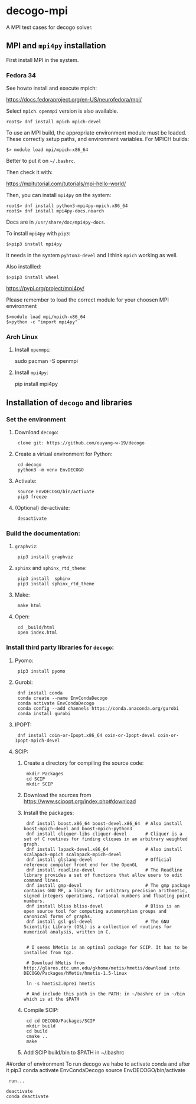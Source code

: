 # decogo-mpi

A MPI test cases for decogo solver.

## MPI and `mpi4py` installation

First install MPI in the system.

### Fedora 34
See howto install and execute mpich:

https://docs.fedoraproject.org/en-US/neurofedora/mpi/

Select `mpich`. `openmpi` version is also available.

	root$> dnf install mpich mpich-devel

To use an MPI build, the appropriate environment module must be loaded. These correctly setup paths, and environment variables. For MPICH builds:

	$> module load mpi/mpich-x86_64

Better to put it on `~/.bashrc`.

Then check it with:

https://mpitutorial.com/tutorials/mpi-hello-world/

Then, you can install `mpi4py` on the system:

	root$> dnf install python3-mpi4py-mpich.x86_64
	root$> dnf install mpi4py-docs.noarch
	
Docs are in `/usr/share/doc/mpi4py-docs`.

To install `mpi4py` with `pip3`:

	$>pip3 install mpi4py
	
It needs in the system `pyhton3-devel` and I think `mpich` working as well.

Also installled:

	$>pip3 install wheel 

https://pypi.org/project/mpi4py/

Please remember to load the correct module for your choosen MPI environment

	$>module load mpi/mpich-x86_64
	$>python -c "import mpi4py"

### Arch Linux

1. Install `openmpi`:

	sudo pacman -S openmpi
	
2. Install `mpi4py`:

	pip install mpi4py

## Installation of `decogo` and libraries

### Set the environment

1. Download `decogo`:

		clone git: https://github.com/ouyang-w-19/decogo

2. Create a virtual environment for Python:

		cd decogo
		python3 -m venv EnvDECOGO
		
3. Activate:

		source EnvDECOGO/bin/activate
		pip3 freeze
		
4. (Optional) de-activate:

		desactivate

### Build the documentation:

1. `graphviz`:

		pip3 install graphviz
		
2. `sphinx` and `sphinx_rtd_theme`:

		pip3 install  sphinx
		pip3 install sphinx_rtd_theme
		
3. Make:

		make html
		
4. Open:

		cd _build/html
		open index.html

### Install third party libraries for `decogo`:

1. Pyomo:

		pip3 install pyomo
		
2. Gurobi:

		dnf install conda
		conda create --name EnvCondaDecogo
		conda activate EnvCondaDecogo
		conda config --add channels https://conda.anaconda.org/gurobi
		conda install gurobi
		
3. IPOPT:

		dnf install coin-or-Ipopt.x86_64 coin-or-Ipopt-devel coin-or-Ipopt-mpich-devel
		
4. SCIP:

	1. Create a directory for compiling the source code:
	
			mkdir Packages
			cd SCIP
			mkdir SCIP

	2. Download the sources from https://www.scipopt.org/index.php#download
	
	3. Install the packages:
	
			dnf install boost.x86_64 boost-devel.x86_64  # Also install  boost-mpich-devel and boost-mpich-python3
			dnf install cliquer-libs cliquer-devel       # Cliquer is a set of C routines for finding cliques in an arbitrary weighted graph.
			dnf install lapack-devel.x86_64              # Also install scalapack-mpich scalapack-mpich-devel
			dnf install glslang-devel                    # Official reference compiler front end for the OpenGL
			dnf install readline-devel                   # The Readline library provides a set of functions that allow users to edit command lines.
			dnf install gmp-devel                        # The gmp package contains GNU MP, a library for arbitrary precision arithmetic, signed integers operations, rational numbers and floating point numbers.
			dnf install bliss bliss-devel                # Bliss is an open source tool for computing automorphism groups and canonical forms of graphs.
			dnf install gsl gsl-devel                    # The GNU Scientific Library (GSL) is a collection of routines for numerical analysis, written in C.
			
			
			# I seems hMetis is an optinal package for SCIP. It has to be installed from tgz.
			
			# Download hMetis from http://glaros.dtc.umn.edu/gkhome/metis/hmetis/download into DECOGO/Packages/hMetis/hmetis-1.5-linux
			
			ln -s hmetis2.0pre1 hmetis
			
			# And include this path in the PATH: in ~/bashrc or in ~/bin which is at the $PATH

	4. Compile SCIP:
	
			cd cd DECOGO/Packages/SCIP
			mkdir build
			cd build
			cmake ..
			make
			
	5. Add SCIP build/bin to $PATH in ~/.bashrc
		

##order of environment
To run decogo we habe to activate conda and after it pip3
	conda activate EnvCondaDecogo
	source EnvDECOGO/bin/activate
	
	 run...
	
	deactivate
	conda deactivate
	
	

